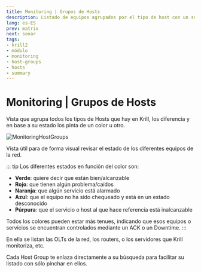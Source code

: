 ```yaml
---
title: Monitoring | Grupos de Hosts
description: Listado de equipos agrupados por el tipo de host con un sumario de estados de cada uno.
lang: es-ES
prev: matrix
next: sonar
tags:
- krill2
- módulo
- monitoring
- host-groups
- hosts
- summary
---
```

# Monitoring | Grupos de Hosts

Vista que agrupa todos los tipos de Hosts que hay en Krill, los diferencia y en base a su estado los pinta de un color u otro.

![MonitoringHostGroups](@images/krill2/monitoring/0301.png)

Vista útil para de forma visual revisar el estado de los diferentes equipos de la red.

::: tip
Los diferentes estados en función del color son:
- **Verde**: quiere decir que están bien/alcanzable
- **Rojo**: que tienen algún problema/caídos
- **Naranja**: que algún servicio está alarmado
- **Azul**: que el equipo no ha sido chequeado y está en un estado desconocido
- **Púrpura**: que el servicio o host al que hace referencia está inalcanzable

Todos los colores pueden estar más tenues, indicando que esos equipos o servicios se encuentran controlados mediante un ACK o un Downtime.
:::

En ella se listan las OLTs de la red, los routers, o los servidores que Krill monitoriza, etc.

Cada Host Group te enlaza directamente a su búsqueda para facilitar su listado con sólo pinchar en ellos.
